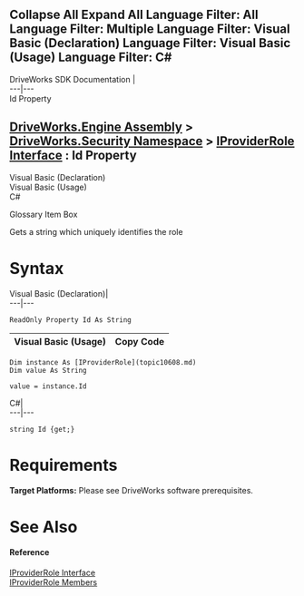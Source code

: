 Collapse All Expand All Language Filter: All  Language Filter: Multiple  Language Filter: Visual Basic (Declaration) Language Filter: Visual Basic (Usage) Language Filter: C#  
---  
DriveWorks SDK Documentation  |   
---|---  
Id Property   
  
[DriveWorks.Engine Assembly](topic2156.md) > [DriveWorks.Security Namespace](topic10574.md) > [IProviderRole Interface](topic10608.md) : Id Property  
---  
  
Visual Basic (Declaration)    
Visual Basic (Usage)    
C# 

Glossary Item Box

Gets a string which uniquely identifies the role 

# Syntax

Visual Basic (Declaration)|   
---|---  
      
    
    ReadOnly Property Id As String  
  
Visual Basic (Usage)| Copy Code  
---|---  
      
    
    Dim instance As [IProviderRole](topic10608.md)
    Dim value As String
     
    value = instance.Id  
  
C#|   
---|---  
      
    
    string Id {get;}  
  
# Requirements

**Target Platforms:** Please see DriveWorks software prerequisites.

# See Also

#### Reference

[IProviderRole Interface](topic10608.md)   
[IProviderRole Members](topic10609.md)


